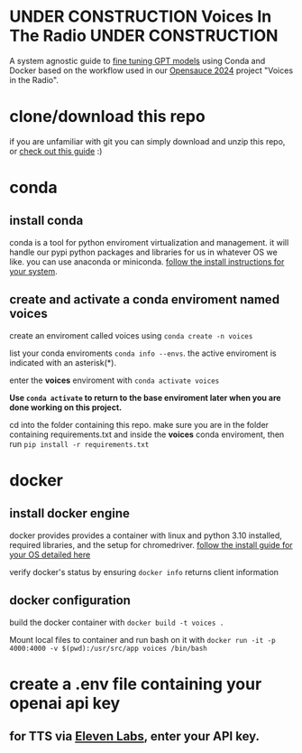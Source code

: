 # **UNDER CONSTRUCTION** Voices In The Radio **UNDER CONSTRUCTION**
A system agnostic guide to [fine tuning GPT models](https://platform.openai.com/docs/guides/fine-tuning) using Conda and Docker based on the workflow used in our [Opensauce 2024](https://opensauce.com/) project "Voices in the Radio".

# clone/download this repo
if you are unfamiliar with git you can simply download and unzip this repo, or [check out this guide](https://github.com/git-guides) :)

# conda
## install conda
conda is a tool for python enviroment virtualization and management. it will handle our pypi python packages and libraries for us in whatever OS we like. you can use anaconda or miniconda. [follow the install instructions for your system](https://docs.anaconda.com/free/distro-or-miniconda/).

## create and activate a conda enviroment named **voices**
create an enviroment called voices using `conda create -n voices`

list your conda enviroments `conda info --envs`. the active enviroment is indicated with an asterisk(*).

enter the **voices** enviroment with `conda activate voices`

**Use `conda activate` to return to the base enviroment later when you are done working on this project.**

cd into the folder containing this repo. make sure you are in the folder containing requirements.txt and inside the **voices** conda enviroment, then run `pip install -r requirements.txt`

# docker
## install docker engine
docker provides provides a container with linux and python 3.10 installed, required libraries, and the setup for chromedriver. [follow the install guide for your OS detailed here](https://docs.docker.com/engine/install/)

verify docker's status by ensuring `docker info` returns client information

## docker configuration

build the docker container with `docker build -t voices .`

Mount local files to container and run bash on it with `docker run -it -p 4000:4000 -v $(pwd):/usr/src/app voices /bin/bash`

# create a .env file containing your openai api key

## for TTS via [Eleven Labs](https://elevenlabs.io/), enter your API key. 
